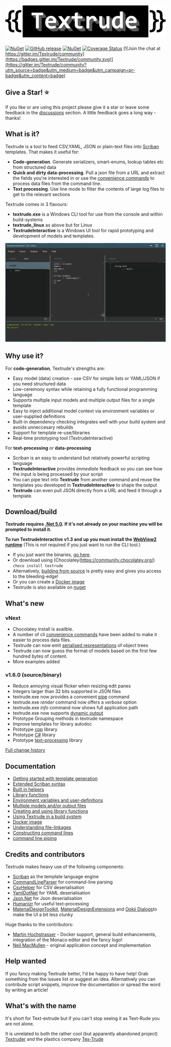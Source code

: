 # ![Textude](img/textrude_logo.png)
[![NuGet](https://img.shields.io/nuget/v/textrude?label=Latest-version)](https://www.nuget.org/packages/textrude/)
[![GitHub release](https://img.shields.io/github/downloads-pre/NeilMacmullen/textrude/total?label=Local-downloads)](https://github.com/NeilMacMullen/textrude/releases) 
[![NuGet](https://img.shields.io/nuget/dt/textrude?label=Nuget-downloads)](https://www.nuget.org/packages/textrude/) 
[![Coverage Status](https://coveralls.io/repos/github/NeilMacMullen/Textrude/badge.svg?branch=main)](https://coveralls.io/github/NeilMacMullen/Textrude?branch=main) 
[![Join the chat at https://gitter.im/Textrude/community](https://badges.gitter.im/Textrude/community.svg)](https://gitter.im/Textrude/community?utm_source=badge&utm_medium=badge&utm_campaign=pr-badge&utm_content=badge)

## Give a Star! :star:

If you like or are using this project please give it a star or leave some feedback in the [discussions](https://github.com/NeilMacMullen/Textrude/discussions/categories/send-a-smile) section. A little feedback goes a long way - thanks!

## What is it?

Textrude is a tool to feed CSV,YAML, JSON or plain-text files into [Scriban](https://github.com/scriban/scriban) templates. That makes it useful for:
 - **Code-generation**. Generate serializers, smart-enums, lookup tables etc from structured data
 - **Quick and dirty data-processing**. Pull a json file from a URL and extract the fields you're interested in or use the [convenience commands](doc/textrude_convenience.md) to process data files from the command line.
 - **Text processing**. Use line mode to filter the contents of large log files to get to the relevant sections 

Textrude comes in 3 flavours:
- **textrude.exe** is a Windows CLI tool for use from the console and within build-systems
- **textrude_linux** as above but for Linux
- **TextrudeInteractive** is a Windows UI tool for rapid prototyping and development of models and templates.

![Screenshot of TextrudeInteractive](img/textrudedemo.gif)

## Why use it?

For **code-generation**, Textrude's strengths are:
- Easy model (data) creation - use CSV for simple lists or YAML/JSON if you need structured data
- Low-ceremony syntax while retaining a fully functional programming language
- Supports multiple input models and multiple output files for a single template
- Easy to inject additional model context via environment variables or user-supplied definitions
- Built-in dependency checking integrates well with your build system and avoids unneccesary rebuilds
- Support for template re-use/libraries
- Real-time prototyping tool  (TextrudeInteractive)

For **text-processing** or **data-processing**
- Scriban is an easy to understand but relatively powerful scripting language
- **TextrudeInteractive** provides *immediate* feedback so you can see how the input is being processed by your script
- You can pipe text into **Textrude** from another command and reuse the templates you developed in **TextrudeInteractive** to shape the output
- **Textrude** can even pull JSON directly from a URL and feed it through a template.

## Download/build

**Textrude requires [.Net 5.0](https://dotnet.microsoft.com/download/dotnet/5.0).  If it's not already on your machine you will be prompted to install it.**

**To run TextrudeInteractive v1.3 and up you must install the [WebView2 runtime](https://developer.microsoft.com/en-us/microsoft-edge/webview2/)**  (This is *not* required if you just want to run the CLI tool.)

 - If you just want the binaries,  [go here](doc/getBinaries.md).
 - Or download using [Chocolatey(https://community.chocolatey.org/) `choco install textrude`
 - Alternatively, [building from source](doc/buildFromSource.md) is pretty easy and gives you access to the bleeding-edge! 
 - Or you can create a [Docker image](Docker.md)
 - Textrude is also available on [nuget](https://www.nuget.org/packages/textrude/)

## What's new

### vNext
- Chocolatey install is availble.
- A number of cli [convenience commands](doc/textrude_convenience.md) have been added to make it easier to process data files.
- Textrude can now emit [serialised representations](doc/format_conversion.md) of object trees
- Textrude can now guess the format of models based on the first few hundred bytes of content.
- More examples added

### v1.6.0 (source/binary)
- Reduce annoying visual flicker when resizing edit panes
- Integers larger than 32 bits supported in JSON files 
- textrude.exe now provides a convenient [pipe](doc/cmdPipe.md) command
- textrude.exe *render* command now offers a *verbose* option
- textrude.exe *info* command now shows full application path
- textrude.exe now supports [dynamic output](doc/dynamicOutput.md)
- Prototype Grouping methods in textrude namespace
- Improve templates for library autodoc
- Prototype [cpp](doc/lib.md#lib/cpp.sbn) library
- Prototype [C#](doc/lib.md#lib/csharp.sbn) library
- Prototype [text-processing](doc/lib.md#lib/line.sbn) library


[Full change history](doc/changeHistory.md)

## Documentation

- [Getting started with template generation](doc/gettingStarted.md)
- [Extended Scriban syntax](doc/syntaxExtensions.md)  
- [Built in helpers](doc/builtIns.md)
- [Library functions](doc/lib.md)
- [Environment variables and user-definitions](doc/environmentAndDefinitions.md)
- [Multiple models and/or output files](doc/multiModel.md)
- [Creating and using library functions](doc/userlibrary.md)
- [Using Textrude in a build system](doc/buildSystemIntegration.md)
- [Docker image](Docker.md)
- [Understanding file-linkages](doc/fileLinkage.md)
- [Constructing command lines](doc/exportInvocation.md)
- [command line piping](doc/cmdPipe.md)

## Credits and contributors
Textrude makes heavy use of the following components:
- [Scriban](https://github.com/scriban/scriban) as the template language engine
- [CommandLineParser](https://github.com/commandlineparser/commandline) for command-line parsing
- [CsvHelper](https://github.com/JoshClose/CsvHelper) for CSV deserialisation
- [YamlDotNet](https://github.com/aaubry/YamlDotNet) for YAML deserialisation
- [Json.Net](https://www.newtonsoft.com/json) for Json deserialisation
- [Humanizr](https://github.com/Humanizr/Humanizer) for useful text-processing
- [MaterialDesignToolkit](https://github.com/MaterialDesignInXAML/MaterialDesignInXamlToolkit),   [MaterialDesignExtensions](https://spiegelp.github.io/MaterialDesignExtensions) and [Ookii Dialogs](https://github.com/augustoproiete/ookii-dialogs-wpf)to make the UI a bit less clunky

Huge thanks to the contributors:
- [Martin Hochstrasser](https://github.com/highstreeto) - Docker support, general build enhancements, integration of the Monaco editor and the fancy logo!
- [Neil MacMullen](https://github.com/NeilMacMullen) - original application concept and implementation

## Help wanted 

If you fancy making Textrude better, I'd be happy to have help! Grab something from the issues list or suggest an idea. Alternatively you can contribute script snippets, improve the documentation or spread the word by writing an article!

## What's with the name 

It's short for Text-extrude but if you can't stop seeing it as Text-Rude you are not alone.

It is unrelated to both the rather cool (but apparently abandoned project) [Textruder](https://github.com/arrogantrobot/textruder) and the plastics company [Tex-Trude](http://www.tex-trude.com/)

